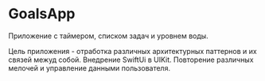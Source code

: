 # GoalsApp
Приложение с таймером, списком задач и уровнем воды. 

Цель приложения  - отработка различных архитектурных паттернов и их связей межуд собой.
Внедрение SwiftUi в UIKit.
Повторение различных мелочей и управление данными пользователя.
